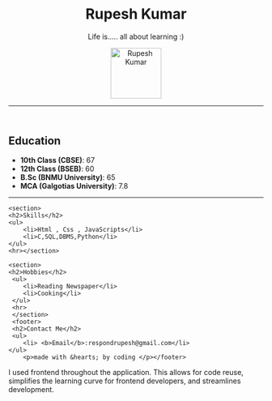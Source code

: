<!DOCTYPE html>
<html lang="en">
<head>
    <meta charset="UTF-8">
    <meta name="viewport" content="width=device-width, initial-scale=1.0">
    
</head>
<body>
    <header>
    <h1>Rupesh Kumar</h1>
    <p>Life is..... all about learning :)</p>
    <img src="html//" alt="Rupesh Kumar" height="100px"/>
    <hr/></header>
    <section>
    <h2>Education</h2>
    <ul>
        <li><b>10th Class (CBSE)</b>: 67</li>
        <li><b>12th Class (BSEB)</b>: 60</li>
        <li><b>B.Sc (BNMU University)</b>: 65</li>
        <li><b>MCA (Galgotias University)</b>: 7.8</li>
    </ul>
    <hr></section>

    <section>
    <h2>Skills</h2>
    <ul>
        <li>Html , Css , JavaScripts</li>
        <li>C,SQL,DBMS,Python</li>
    </ul>
    <hr></section>
    
    <section>
    <h2>Hobbies</h2>
     <ul>
        <li>Reading Newspaper</li>
        <li>Cooking</li>
     </ul>
     <hr>
     </section>
     <footer>
     <h2>Contact Me</h2>
     <ul>
        <li> <b>Email</b>:respondrupesh@gmail.com</li>
    </ul>
        <p>made with &hearts; by coding </p></footer>


<p>I used frontend throughout the application. This allows for code reuse, simplifies the learning curve for frontend developers, and streamlines development.</p>
</body>
</html>
